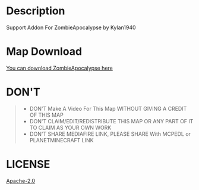 # Description
Support Addon For ZombieApocalypse by Kylan1940

# Map Download
[You can download ZombieApocalypse here](https://www.planetminecraft.com/project/zombie-apocalypse-5824699/)

# DON'T
>- DON'T Make A Video For This Map WITHOUT GIVING A CREDIT OF THIS MAP
>- DON'T CLAIM/EDIT/REDISTRIBUTE THIS MAP OR ANY PART OF IT TO CLAIM AS YOUR OWN WORK
>- DON'T SHARE MEDIAFIRE LINK, PLEASE SHARE With MCPEDL or PLANETMINECRAFT LINK

# LICENSE
[Apache-2.0](https://github.com/Kylan1940/MinecraftAddon/blob/main/LICENSE)